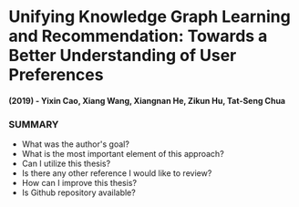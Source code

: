 # Unifying Knowledge Graph Learning and Recommendation: Towards a Better Understanding of User Preferences
#### (2019) - Yixin Cao, Xiang Wang, Xiangnan He, Zikun Hu, Tat-Seng Chua

### SUMMARY
- What was the author's goal?
- What is the most important element of this approach?
- Can I utilize this thesis?
- Is there any other reference I would like to review?
- How can I improve this thesis?
- Is Github repository available?